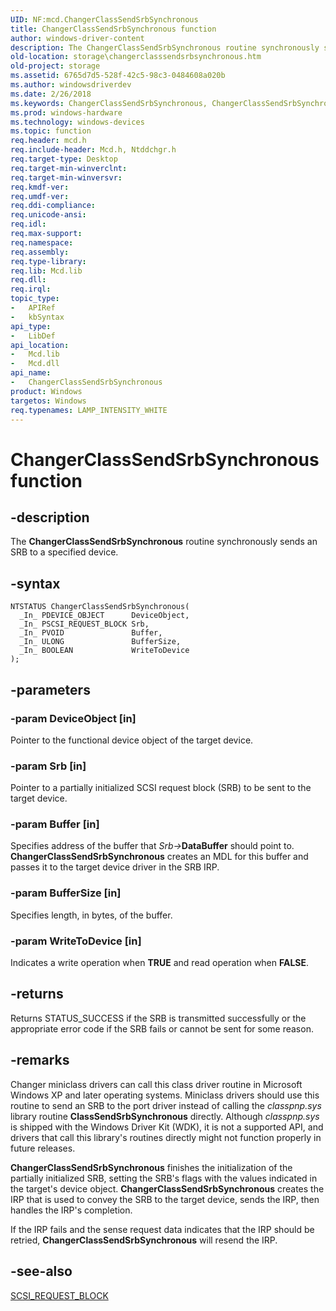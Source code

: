 ```yaml
---
UID: NF:mcd.ChangerClassSendSrbSynchronous
title: ChangerClassSendSrbSynchronous function
author: windows-driver-content
description: The ChangerClassSendSrbSynchronous routine synchronously sends an SRB to a specified device.
old-location: storage\changerclasssendsrbsynchronous.htm
old-project: storage
ms.assetid: 6765d7d5-528f-42c5-98c3-0484608a020b
ms.author: windowsdriverdev
ms.date: 2/26/2018
ms.keywords: ChangerClassSendSrbSynchronous, ChangerClassSendSrbSynchronous routine [Storage Devices], chgrclas_ad6fe2cb-20f1-404d-ad08-5bf9798de6bd.xml, mcd/ChangerClassSendSrbSynchronous, storage.changerclasssendsrbsynchronous
ms.prod: windows-hardware
ms.technology: windows-devices
ms.topic: function
req.header: mcd.h
req.include-header: Mcd.h, Ntddchgr.h
req.target-type: Desktop
req.target-min-winverclnt: 
req.target-min-winversvr: 
req.kmdf-ver: 
req.umdf-ver: 
req.ddi-compliance: 
req.unicode-ansi: 
req.idl: 
req.max-support: 
req.namespace: 
req.assembly: 
req.type-library: 
req.lib: Mcd.lib
req.dll: 
req.irql: 
topic_type:
-	APIRef
-	kbSyntax
api_type:
-	LibDef
api_location:
-	Mcd.lib
-	Mcd.dll
api_name:
-	ChangerClassSendSrbSynchronous
product: Windows
targetos: Windows
req.typenames: LAMP_INTENSITY_WHITE
---
```


# ChangerClassSendSrbSynchronous function


## -description


The <b>ChangerClassSendSrbSynchronous</b> routine synchronously sends an SRB to a specified device.


## -syntax


````
NTSTATUS ChangerClassSendSrbSynchronous(
  _In_ PDEVICE_OBJECT      DeviceObject,
  _In_ PSCSI_REQUEST_BLOCK Srb,
  _In_ PVOID               Buffer,
  _In_ ULONG               BufferSize,
  _In_ BOOLEAN             WriteToDevice
);
````


## -parameters




### -param DeviceObject [in]

Pointer to the functional device object of the target device. 


### -param Srb [in]

Pointer to a partially initialized SCSI request block (SRB) to be sent to the target device. 


### -param Buffer [in]

Specifies address of the buffer that <i>Srb-&gt;</i><b>DataBuffer</b> should point to. <b>ChangerClassSendSrbSynchronous</b> creates an MDL for this buffer and passes it to the target device driver in the SRB IRP.


### -param BufferSize [in]

Specifies length, in bytes, of the buffer. 


### -param WriteToDevice [in]

Indicates a write operation when <b>TRUE</b> and read operation when <b>FALSE</b>. 


## -returns



Returns STATUS_SUCCESS if the SRB is transmitted successfully or the appropriate error code if the SRB fails or cannot be sent for some reason. 




## -remarks



Changer miniclass drivers can call this class driver routine in Microsoft Windows XP and later operating systems. Miniclass drivers should use this routine to send an SRB to the port driver instead of calling the <i>classpnp.sys</i> library routine <b>ClassSendSrbSynchronous</b> directly. Although <i>classpnp.sys </i>is shipped with the Windows Driver Kit (WDK), it is not a supported API, and drivers that call this library's routines directly might not function properly in future releases. 

<b>ChangerClassSendSrbSynchronous</b> finishes the initialization of the partially initialized SRB, setting the SRB's flags with the values indicated in the target's device object. <b>ChangerClassSendSrbSynchronous</b> creates the IRP that is used to convey the SRB to the target device, sends the IRP, then handles the IRP's completion. 

If the IRP fails and the sense request data indicates that the IRP should be retried, <b>ChangerClassSendSrbSynchronous</b> will resend the IRP. 




## -see-also

<a href="..\storport\ns-storport-_scsi_request_block.md">SCSI_REQUEST_BLOCK</a>



 

 


